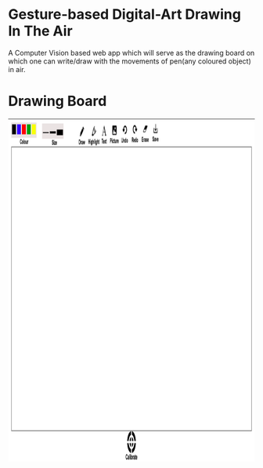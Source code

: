 # Gesture-based Digital-Art Drawing In The Air
A Computer Vision based web app which will serve as the drawing board on which one can write/draw with the movements of pen(any coloured object) in air.

# Drawing Board
<img src="/static/img/drawing_board.png" height='700px' width='1200px'>
